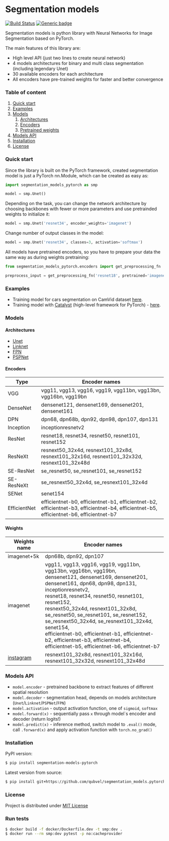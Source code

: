 # Segmentation models
[![Build Status](https://travis-ci.com/qubvel/segmentation_models.pytorch.svg?branch=master)](https://travis-ci.com/qubvel/segmentation_models.pytorch) [![Generic badge](https://img.shields.io/badge/License-MIT-<COLOR>.svg)](https://shields.io/)

Segmentation models is python library with Neural Networks for Image Segmentation based on PyTorch.

The main features of this library are:

 - High level API (just two lines to create neural network)
 - 4 models architectures for binary and multi class segmentation (including legendary Unet)
 - 30 available encoders for each architecture
 - All encoders have pre-trained weights for faster and better convergence

### Table of content
 1. [Quick start](#start)
 2. [Examples](#examples)
 3. [Models](#models) 
    1. [Architectures](#architectires)
    2. [Encoders](#encoders)
    3. [Pretrained weights](#weights)
 4. [Models API](#api)
 5. [Installation](#installation)
 6. [License](#license)

### Quick start <a name="start"></a>
Since the library is built on the PyTorch framework, created segmentation model is just a PyTorch nn.Module, which can be created as easy as:
```python
import segmentation_models_pytorch as smp

model = smp.Unet()
```
Depending on the task, you can change the network architecture by choosing backbones with fewer or more parameters and use pretrainded weights to initialize it:

```python
model = smp.Unet('resnet34', encoder_weights='imagenet')
```

Change number of output classes in the model:

```python
model = smp.Unet('resnet34', classes=3, activation='softmax')
```

All models have pretrained encoders, so you have to prepare your data the same way as during weights pretraining:
```python
from segmentation_models_pytorch.encoders import get_preprocessing_fn

preprocess_input = get_preprocessing_fn('resnet18', pretrained='imagenet')
```
### Examples <a name="examples"></a>
 - Training model for cars segmentation on CamVid dataset [here](https://github.com/qubvel/segmentation_models.pytorch/blob/master/examples/cars%20segmentation%20(camvid).ipynb).
 - Training model with [Catalyst](https://github.com/catalyst-team/catalyst) (high-level framework for PyTorch) - [here](https://colab.research.google.com/gist/Scitator/e3fd90eec05162e16b476de832500576/cars-segmentation-camvid.ipynb).

### Models <a name="models"></a>

#### Architectures <a name="architectires"></a>
 - [Unet](https://arxiv.org/abs/1505.04597)
 - [Linknet](https://arxiv.org/abs/1707.03718)
 - [FPN](http://presentations.cocodataset.org/COCO17-Stuff-FAIR.pdf)
 - [PSPNet](https://arxiv.org/abs/1612.01105)
 
#### Encoders <a name="encoders"></a>

| Type       | Encoder names                                                                               |
|------------|---------------------------------------------------------------------------------------------|
| VGG        | vgg11, vgg13, vgg16, vgg19, vgg11bn,  vgg13bn, vgg16bn, vgg19bn                             |
| DenseNet   | densenet121, densenet169, densenet201, densenet161                                          |
| DPN        | dpn68, dpn68b, dpn92, dpn98, dpn107, dpn131                                                 |
| Inception  | inceptionresnetv2                                                                           |
| ResNet     | resnet18, resnet34, resnet50, resnet101, resnet152                                          |
| ResNeXt    | resnext50_32x4d, resnext101_32x8d, resnext101_32x16d, resnext101_32x32d, resnext101_32x48d  |
| SE-ResNet  | se_resnet50, se_resnet101, se_resnet152                                                     |
| SE-ResNeXt | se_resnext50_32x4d,  se_resnext101_32x4d                                                    |
| SENet      | senet154                                                                                    |
| EfficientNet | efficientnet-b0, efficientnet-b1, efficientnet-b2, efficientnet-b3, efficientnet-b4, efficientnet-b5, efficientnet-b6, efficientnet-b7

#### Weights <a name="weights"></a>

| Weights name                                                              | Encoder names                                                                                                                                                                                                                                                                                                                                                                       |
|---------------------------------------------------------------------------|-------------------------------------------------------------------------------------------------------------------------------------------------------------------------------------------------------------------------------------------------------------------------------------------------------------------------------------------------------------------------------------|
| imagenet+5k                                                               | dpn68b, dpn92, dpn107                                                                                                                                                                                                                                                                                                                                                               |
| imagenet                                                                  | vgg11, vgg13, vgg16, vgg19, vgg11bn,  vgg13bn, vgg16bn, vgg19bn, <br> densenet121, densenet169, densenet201, densenet161, dpn68, dpn98, dpn131, <br> inceptionresnetv2, <br> resnet18, resnet34, resnet50, resnet101, resnet152, <br> resnext50_32x4d, resnext101_32x8d, <br> se_resnet50, se_resnet101, se_resnet152, <br> se_resnext50_32x4d,  se_resnext101_32x4d, <br> senet154, <br> efficientnet-b0, efficientnet-b1, efficientnet-b2, efficientnet-b3, efficientnet-b4, efficientnet-b5, efficientnet-b6, efficientnet-b7 |
| [instagram](https://pytorch.org/hub/facebookresearch_WSL-Images_resnext/) | resnext101_32x8d, resnext101_32x16d, resnext101_32x32d, resnext101_32x48d                                                                                                                                                                                                                                                                                                           |

### Models API <a name="api"></a>
 - `model.encoder` - pretrained backbone to extract features of different spatial resolution  
 - `model.decoder` - segmentation head, depends on models architecture (`Unet`/`Linknet`/`PSPNet`/`FPN`)  
 - `model.activation` - output activation function, one of `sigmoid`, `softmax`
 - `model.forward(x)` - sequentially pass `x` through model\`s encoder and decoder (return logits!)  
 - `model.predict(x)` - inference method, switch model to `.eval()` mode, call `.forward(x)` and apply activation function with `torch.no_grad()`

### Installation <a name="installation"></a>
PyPI version:
```bash
$ pip install segmentation-models-pytorch
````
Latest version from source:
```bash
$ pip install git+https://github.com/qubvel/segmentation_models.pytorch
````
### License <a name="license"></a>
Project is distributed under [MIT License](https://github.com/qubvel/segmentation_models.pytorch/blob/master/LICENSE)

### Run tests
```bash
$ docker build -f docker/Dockerfile.dev -t smp:dev .
$ docker run --rm smp:dev pytest -p no:cacheprovider
```
